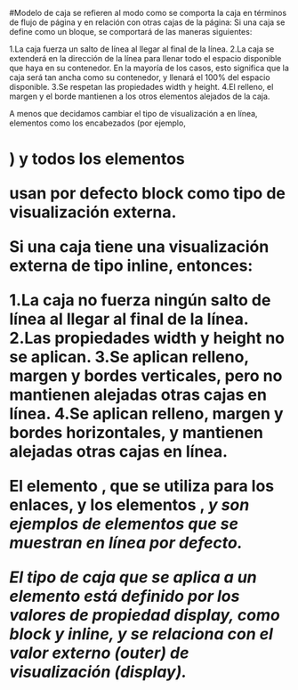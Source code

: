 #Modelo de caja
se refieren al modo como se comporta la caja en términos de flujo de página y en relación con otras cajas de la página:
Si una caja se define como un bloque, se comportará de las maneras siguientes:

1.La caja fuerza un salto de línea al llegar al final de la línea.
2.La caja se extenderá en la dirección de la línea para llenar todo el espacio disponible que haya en su contenedor. En la mayoría de los casos, esto significa que la caja será tan ancha como su contenedor, y llenará el 100% del espacio disponible.
3.Se respetan las propiedades width y height.
4.El relleno, el margen y el borde mantienen a los otros elementos alejados de la caja.

A menos que decidamos cambiar el tipo de visualización a en línea, elementos como los encabezados (por ejemplo, <h1>) y todos los elementos <p> usan por defecto block como tipo de visualización externa.

Si una caja tiene una visualización externa de tipo inline, entonces:

1.La caja no fuerza ningún salto de línea al llegar al final de la línea.
2.Las propiedades width y height no se aplican. 
3.Se aplican relleno, margen y bordes verticales, pero no mantienen alejadas otras cajas en línea.
4.Se aplican relleno, margen y bordes horizontales, y mantienen alejadas otras cajas en línea.

El elemento <a>, que se utiliza para los enlaces, y los elementos <span>, <em> y <strong> son ejemplos de elementos que se muestran en línea por defecto.

El tipo de caja que se aplica a un elemento está definido por los valores de propiedad display, como block y inline, y se relaciona con el valor externo (outer) de visualización (display).
